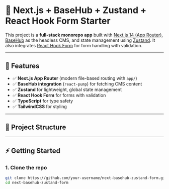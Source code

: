 <!-- # ▲ / next-forge

**Production-grade Turborepo template for Next.js apps.**

<div>
  <img src="https://img.shields.io/npm/dy/next-forge" alt="" />
  <img src="https://img.shields.io/npm/v/next-forge" alt="" />
  <img src="https://img.shields.io/github/license/vercel/next-forge" alt="" />
</div>

## Overview

[next-forge](https://github.com/vercel/next-forge) is a [Next.js](https://nextjs.org/) project boilerplate for modern web application. It is designed to be a comprehensive starting point for new apps, providing a solid, opinionated foundation with a minimal amount of configuration.

## Getting Started

Clone the repo using:

```sh
npx next-forge@latest init
```

Then read the [docs](https://www.next-forge.com/docs) for more information.

## Contributors

<a href="https://github.com/vercel/next-forge/graphs/contributors">
  <img src="https://contrib.rocks/image?repo=vercel/next-forge" />
</a>

Made with [contrib.rocks](https://contrib.rocks). -->

# 🚀 Next.js + BaseHub + Zustand + React Hook Form Starter

This project is a **full-stack monorepo app** built with [Next.js 14 (App Router)](https://nextjs.org), [BaseHub](https://basehub.com) as the headless CMS, and state management using [Zustand](https://github.com/pmndrs/zustand). It also integrates [React Hook Form](https://react-hook-form.com/) for form handling with validation.

---

## 📌 Features
- ✅ **Next.js App Router** (modern file-based routing with `app/`)
- ✅ **BaseHub integration** (`react-pump`) for fetching CMS content
- ✅ **Zustand** for lightweight, global state management
- ✅ **React Hook Form** for forms with validation
- ✅ **TypeScript** for type safety
- ✅ **TailwindCSS** for styling

---

## 📂 Project Structure


---

## ⚡ Getting Started


### 1. Clone the repo
```bash
git clone https://github.com/your-username/next-basehub-zustand-form.git
cd next-basehub-zustand-form
```